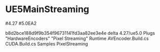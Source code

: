 # UE5MainStreaming

#4.27
#5.0EA2

b8d2bce188d9f9b354f96731141fd3aa82ee3e4e delta 4.27/ue5.0
Plugs
"HardwareEncoders"
"Pixel Streaming"
Runtime
AVEncoder.Build.cs
CUDA.Build.cs
Samples
PixelStreaming

